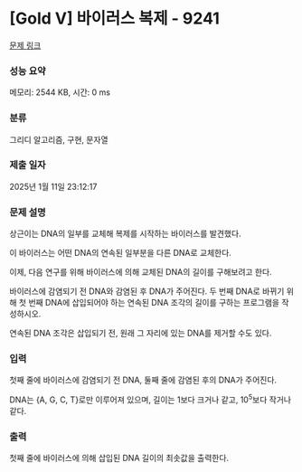 # [Gold V] 바이러스 복제 - 9241 

[문제 링크](https://www.acmicpc.net/problem/9241) 

### 성능 요약

메모리: 2544 KB, 시간: 0 ms

### 분류

그리디 알고리즘, 구현, 문자열

### 제출 일자

2025년 1월 11일 23:12:17

### 문제 설명

<p>상근이는 DNA의 일부를 교체해 복제를 시작하는 바이러스를 발견했다.</p>

<p>이 바이러스는 어떤 DNA의 연속된 일부분을 다른 DNA로 교체한다.</p>

<p>이제, 다음 연구를 위해 바이러스에 의해 교체된 DNA의 길이를 구해보려고 한다.</p>

<p>바이러스에 감염되기 전 DNA와 감염된 후 DNA가 주어진다. 두 번째 DNA로 바뀌기 위해 첫 번째 DNA에 삽입되어야 하는 연속된 DNA 조각의 길이를 구하는 프로그램을 작성하시오.</p>

<p>연속된 DNA 조각은 삽입되기 전, 원래 그 자리에 있는 DNA를 제거할 수도 있다.</p>

### 입력 

 <p>첫째 줄에 바이러스에 감염되기 전 DNA, 둘째 줄에 감염된 후의 DNA가 주어진다.</p>

<p>DNA는 {A, G, C, T}로만 이루어져 있으며, 길이는 1보다 크거나 같고, 10<sup>5</sup>보다 작거나 같다.</p>

### 출력 

 <p>첫째 줄에 바이러스에 의해 삽입된 DNA 길이의 최솟값을 출력한다.</p>

